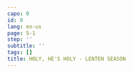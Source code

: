 ```yaml
---
capo: 0
id: 0
lang: en-us
page: 5-1
step: ''
subtitle: ''
tags: []
title: HOLY, HE'S HOLY - LENTEN SEASON
---
```

